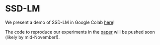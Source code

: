# SSD-LM

We present a demo of SSD-LM in Google Colab [here](https://colab.research.google.com/drive/1vNKqvzzJQp3k89QPuns5ibsq-VNC9wGN?usp=sharing)!

The code to reproduce our experiments in the [paper](https://arxiv.org/abs/2210.17432) will be pushed soon (likely by mid-November!).
